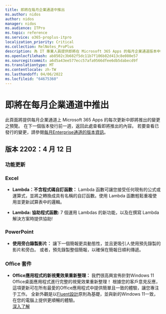 ```yaml
---
title: 即將在每月企業通道中推出
ms.author: nidos
author: nidos
manager: nidos
ms.audience: ITPro
ms.topic: reference
ms.service: o365-proplus-itpro
localization_priority: Critical
ms.collection: RelNotes_ProPlus
description: 為 IT 專業人員提供即將在 Microsoft 365 Apps 的每月企業通道版本中推出的變更之預覽
ms.openlocfilehash: ab8502c3b682f5dc11b7f106b82d413c8e080e57
ms.sourcegitcommit: a6d5a43ee577ecc57afa9566dfee6db5dabecd9f
ms.translationtype: MT
ms.contentlocale: zh-TW
ms.lasthandoff: 04/06/2022
ms.locfileid: "64675360"
---
```

# <a name="coming-soon-to-the-monthly-enterprise-channel"></a>即將在每月企業通道中推出

此頁面將提供每月企業通道上 Microsoft 365 Apps 的每次更新中即將推出的變更之預覽。 在下一個版本發行前一週，返回此處查看即將推出的內容。 若要查看已發行的變更，請參閱[每月Enterprise通道的版本資訊]( monthly-enterprise-channel.md)。

[//]: # (DO NOT REMOVE)



## <a name="version-2202-april-12"></a>版本 2202：4 月 12 日




[//]: # (DO NOT REMOVE FEATUREDETAILS CONTENT START)

### <a name="feature-updates"></a>功能更新
### <a name="excel"></a>Excel

- **Lambda：不含程式碼自訂函數：** Lambda 函數可讓您接受任何現有的公式或運算式，並將之轉換成具有名稱的自訂函數。使用 Lambda 函數輕鬆重複使用並更新試算表中的邏輯。

- **Lambda: 協助程式函數:** 7 個運用 Lambdas 的新功能，以及在撰寫 Lambda 解決方案時提供協助!<br />

### <a name="powerpoint"></a>PowerPoint

- **使用旁白錄製影片：** 讓下一個簡報更具動態性，並且更吸引人使用預先錄製的影片和旁白。 或者，預先錄製整個簡報，以確保在簡報日順利傳遞。 

### <a name="office-suite"></a>Office 套件

- **Office應用程式的新視覺效果重新整理：** 我們很高興宣佈針對Windows 11 Office桌面應用程式進行完整的視覺效果重新整理！ 根據您的客戶意見反應，這項更新可在所有最愛的Office應用程式中提供簡單且一致的體驗，讓您專注于工作。 全新外觀是以[Fluent設計](https://medium.com/microsoft-design/m365future-815cf30a8be)原則為基礎，並與新的Windows 11一致，在您的電腦上提供更順暢的體驗。 <br/>
[深入了解](https://insider.office.com/blog/visual-update-in-office-for-windows-now-available-in-current-channel-preview)


[//]: # (DO NOT REMOVE FEATUREDETAILS CONTENT END)

<br/>
